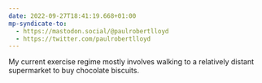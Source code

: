 ```yaml
---
date: 2022-09-27T18:41:19.668+01:00
mp-syndicate-to:
  - https://mastodon.social/@paulrobertlloyd
  - https://twitter.com/paulrobertlloyd
---
```

My current exercise regime mostly involves walking to a relatively distant supermarket to buy chocolate biscuits.
